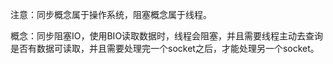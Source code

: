 注意：同步概念属于操作系统，阻塞概念属于线程。

概念：同步阻塞IO，使用BIO读取数据时，线程会阻塞，并且需要线程主动去查询是否有数据可读取，并且需要处理完一个socket之后，才能处理另一个socket。